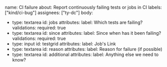 name: CI failure
about: Report continuously failing tests or jobs in CI
labels: ["kind/ci-bug"]
assignees: ["ty-dc"]
body:
  - type: textarea
    id: jobs
    attributes:
      label: Which tests are failing?
    validations:
      required: true
  - type: textarea
    id: since
    attributes:
      label: Since when has it been failing?
    validations:
      required: true
  - type: input
    id: testgrid
    attributes:
      label: Job's Link
  - type: textarea
    id: reason
    attributes:
      label: Reason for failure (if possible)
  - type: textarea
    id: additional
    attributes:
      label: Anything else we need to know?
  